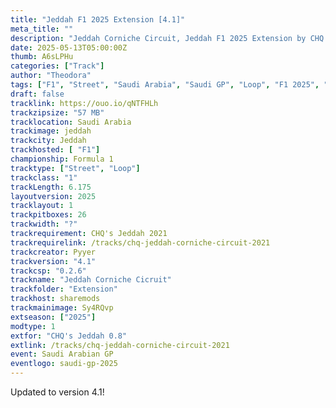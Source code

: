 ```yaml
---
title: "Jeddah F1 2025 Extension [4.1]"
meta_title: ""
description: "Jeddah Corniche Circuit, Jeddah F1 2025 Extension by CHQ assetto corsa"
date: 2025-05-13T05:00:00Z
thumb: A6sLPHu
categories: ["Track"]
author: "Theodora"
tags: ["F1", "Street", "Saudi Arabia", "Saudi GP", "Loop", "F1 2025", "2025"]
draft: false
tracklink: https://ouo.io/qNTFHLh
trackzipsize: "57 MB"
tracklocation: Saudi Arabia
trackimage: jeddah
trackcity: Jeddah
trackhosted: [ "F1"]
championship: Formula 1
tracktype: ["Street", "Loop"]
trackclass: "1" 
trackLength: 6.175
layoutversion: 2025
tracklayout: 1
trackpitboxes: 26
trackwidth: "?"
trackrequirement: CHQ's Jeddah 2021
trackrequirelink: /tracks/chq-jeddah-corniche-circuit-2021
trackcreator: Pyyer
trackversion: "4.1"
trackcsp: "0.2.6"
trackname: "Jeddah Corniche Cicruit"
trackfolder: "Extension"
trackhost: sharemods
trackmainimage: Sy4RQvp
extseason: ["2025"]
modtype: 1
extfor: "CHQ's Jeddah 0.8"
extlink: /tracks/chq-jeddah-corniche-circuit-2021
event: Saudi Arabian GP
eventlogo: saudi-gp-2025
---
```


Updated to version 4.1!